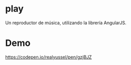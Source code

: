 # play
Un reproductor de música, utilizando la librería AngularJS.

# Demo

https://codepen.io/realyussel/pen/gzjBJZ
